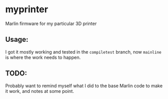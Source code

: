 # myprinter
Marlin firmware for my particular 3D printer

## Usage:
I got it mostly working and tested in the `compiletest` branch, now `mainline` is where the work needs to happen.

## TODO:
Probably want to remind myself what I did to the base Marlin code to make it work, and notes at some point.
